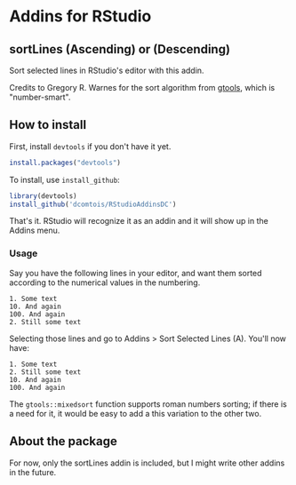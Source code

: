# Addins for RStudio

## sortLines (Ascending) or (Descending)

Sort selected lines in RStudio's editor with this addin.

Credits to Gregory R. Warnes for the sort algorithm from [gtools](https://cran.r-project.org/web/packages/gtools/index.html), which is "number-smart". 

## How to install

First, install `devtools` if you don't have it yet.
```r
install.packages("devtools")
```

To install, use `install_github`:
```r
library(devtools)
install_github('dcomtois/RStudioAddinsDC')
```

That's it. RStudio will recognize it as an addin and it will show up in the Addins menu.

### Usage

Say you have the following lines in your editor, and want them sorted according to the numerical values in the numbering.

```
1. Some text
10. And again
100. And again
2. Still some text
```

Selecting those lines and go to Addins > Sort Selected Lines (A). You'll now have:

```
1. Some text
2. Still some text
10. And again
100. And again
```

The `gtools::mixedsort` function supports roman numbers sorting; if there is a need for it, it would be easy to add a this variation to the other two. 

## About the package
For now, only the sortLines addin is included, but I might write other addins in the future.
